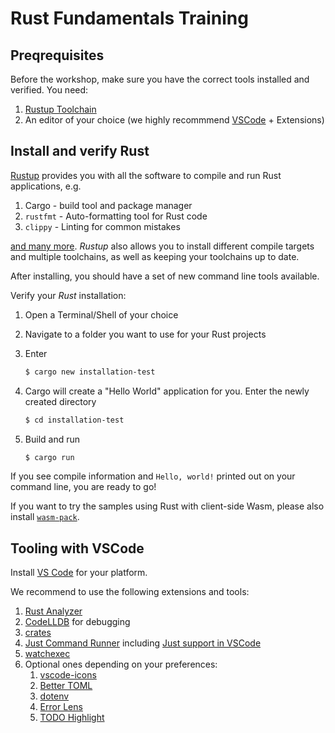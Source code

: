 # Rust Fundamentals Training

## Preqrequisites

Before the workshop, make sure you have the correct tools installed and verified. You need:

1. [Rustup Toolchain](https://rustup.rs/)
2. An editor of your choice (we highly recommmend [VSCode](https://code.visualstudio.com/) + Extensions)

## Install and verify Rust

[Rustup](https://rustup.rs) provides you with all the software to compile and run Rust applications, e.g.

1. Cargo - build tool and package manager
2. `rustfmt` - Auto-formatting tool for Rust code
3. `clippy` - Linting for common mistakes

[and many more](https://rust-lang.github.io/rustup-components-history/). *Rustup* also allows you to install different compile targets and multiple toolchains, as well as keeping your toolchains up to date.

After installing, you should have a set of new command line tools available. 

Verify your *Rust* installation:

1. Open a Terminal/Shell of your choice
2. Navigate to a folder you want to use for your Rust projects
3. Enter

    ```bash
    $ cargo new installation-test
    ```

4. Cargo will create a "Hello World" application for you. Enter the newly created directory

    ```bash
    $ cd installation-test
    ```

5. Build and run

    ```bash
    $ cargo run
    ```

If you see compile information and `Hello, world!` printed out on your command line, you are ready to go!

If you want to try the samples using Rust with client-side Wasm, please also install [`wasm-pack`](https://rustwasm.github.io/wasm-pack/installer/).

## Tooling with VSCode

Install [VS Code](https://code.visualstudio.com) for your platform.

We recommend to use the following extensions and tools:

1. [Rust Analyzer](https://marketplace.visualstudio.com/items?itemName=matklad.rust-analyzer)
2. [CodeLLDB](https://marketplace.visualstudio.com/items?itemName=vadimcn.vscode-lldb) for debugging
3. [crates](https://marketplace.visualstudio.com/items?itemName=serayuzgur.crates)
4. [Just Command Runner](https://github.com/casey/just) including [Just support in VSCode](https://marketplace.visualstudio.com/items?itemName=skellock.just)
5. [watchexec](https://watchexec.github.io/)
6. Optional ones depending on your preferences:
   1. [vscode-icons](https://marketplace.visualstudio.com/items?itemName=vscode-icons-team.vscode-icons)
   2. [Better TOML](https://marketplace.visualstudio.com/items?itemName=bungcip.better-toml)
   3. [dotenv](https://marketplace.visualstudio.com/items?itemName=mikestead.dotenv)
   4. [Error Lens](https://marketplace.visualstudio.com/items?itemName=usernamehw.errorlens)
   5. [TODO Highlight](https://marketplace.visualstudio.com/items?itemName=wayou.vscode-todo-highlight)
